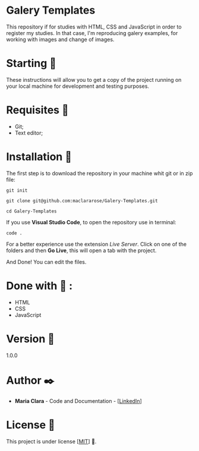 # Galery Templates
This repository if for studies with HTML, CSS and JavaScript in order to register my studies.
In that case, I'm reproducing galery examples, for working with images and change of images.

# Starting :rocket:
These instructions will allow you to get a copy of the project running on your local machine for development and testing purposes.

# Requisites :page_with_curl:
- Git;
- Text editor;

# Installation :wrench:
The first step is to download the repository in your machine whit git or in zip file:

```
git init

git clone git@github.com:maclararose/Galery-Templates.git

cd Galery-Templates
```

If you use __Visual Studio Code__, to open the repository use in terminal:

`code .`

For a better experience use the extension _Live Server_.
Click on one of the folders and then __Go Live__, this will open a tab with the project.

And Done! You can edit the files.

# Done with :hammer: :
- HTML
- CSS
- JavaScript

# Version :pushpin:
1.0.0

# Author :black_nib:
- __Maria Clara__ - Code and Documentation - [[LinkedIn](https://www.linkedin.com/in/mariaclarab/)]

# License :page_facing_up:
This project is under license [[MIT](https://github.com/maclararose/Galery-Templates/blob/master/LICENSE.md)] :round_pushpin:.